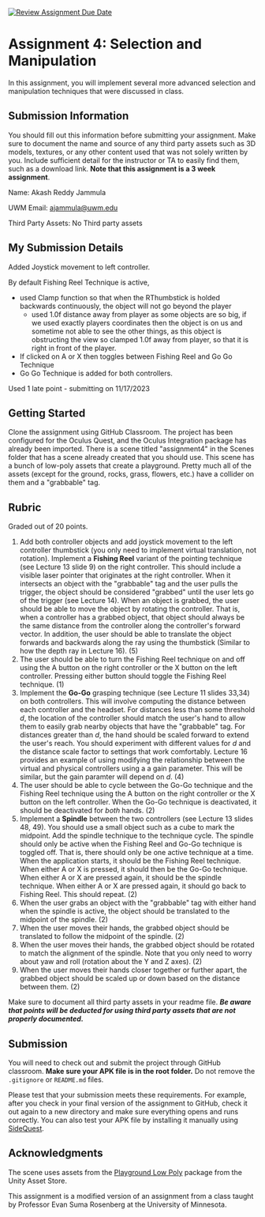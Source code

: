 [![Review Assignment Due Date](https://classroom.github.com/assets/deadline-readme-button-24ddc0f5d75046c5622901739e7c5dd533143b0c8e959d652212380cedb1ea36.svg)](https://classroom.github.com/a/D9PxbhAS)
# Assignment 4: Selection and Manipulation

In this assignment, you will implement several more advanced selection and manipulation techniques that were discussed in class.

## Submission Information

You should fill out this information before submitting your assignment.  Make sure to document the name and source of any third party assets such as 3D models, textures, or any other content used that was not solely written by you.  Include sufficient detail for the instructor or TA to easily find them, such as a download link. **Note that this assignment is a 3 week assignment**.

Name: Akash Reddy Jammula

UWM Email: ajammula@uwm.edu

Third Party Assets: No Third party assets

## My Submission Details
Added Joystick movement to left controller.

By default Fishing Reel Technique is active, 
  - used Clamp function so that when the RThumbstick is holded backwards continuously, the object will not go beyond the player
      - used 1.0f distance away from player as some objects are so big, if we used exactly players coordinates then the object is on us and sometime not able to see the other things, as this object is obstructing the view so clamped 1.0f away from player, so that it is right in front of the player.
   - If clicked on A or X then toggles between Fishing Reel and Go Go Technique
   -  Go Go Technique is added for both controllers.

Used 1 late point - submitting on 11/17/2023


## Getting Started

Clone the assignment using GitHub Classroom.  The project has been configured for the Oculus Quest, and the Oculus Integration package has already been imported. There is a scene titled "assignment4" in the Scenes folder that has a scene already created that you should use. This scene has a bunch of low-poly assets that create a playground. Pretty much all of the assets (except for the ground, rocks, grass, flowers, etc.) have a collider on them and a "grabbable" tag.

## Rubric

Graded out of 20 points. 

1. Add both controller objects and add joystick movement to the left controller thumbstick (you only need to implement virtual translation, not rotation). Implement a **Fishing Reel** variant of the pointing technique (see Lecture 13 slide 9) on the right controller. This should include a visible laser pointer that originates at the right controller. When it intersects an object with the "grabbable" tag and the user pulls the trigger, the object should be considered "grabbed" until the user lets go of the trigger (see Lecture 14).  When an object is grabbed, the user should be able to move the object by rotating the controller. That is, when a controller has a grabbed object, that object should always be the same distance from the controller along the controller's forward vector. In addition, the user should be able to translate the object forwards and backwards along the ray using the thumbstick (Similar to how the depth ray in Lecture 16). (5)
1. The user should be able to turn the Fishing Reel technique on and off using the A button on the right controller or the X button on the left controller.  Pressing either button should toggle the Fishing Reel technique. (1)
1. Implement the **Go-Go** grasping technique (see Lecture 11 slides 33,34) on both controllers.  This will involve computing the distance between each controller and the headset.  For distances less than some threshold *d*, the location of the controller should match the user's hand to allow them to easily grab nearby objects that have the "grabbable" tag.  For distances greater than *d*, the hand should be scaled forward to extend the user's reach.  You should experiment with different values for *d* and the distance scale factor to settings that work comfortably. Lecture 16 provides an example of using modifying the relationship between the virtual and physical controllers using a a gain parameter. This will be similar, but the gain paramter will depend on *d*. (4)
1. The user should be able to cycle between the Go-Go technique and the Fishing Reel technique using the A button on the right controller or the X button on the left controller.  When the Go-Go technique is deactivated, it should be deactivated for *both* hands. (2)
1. Implement a **Spindle** between the two controllers (see Lecture 13 slides 48, 49).  You should use a small object such as a cube to mark the midpoint. Add the spindle technique to the technique cycle. The spindle should only be active when the Fishing Reel and Go-Go technique is toggled off. That is, there should only be one active technique at a time. When the application starts, it should be the Fishing Reel technique. When either A or X is pressed, it should then be the Go-Go technique. When either A or X are pressed again, it should be the spindle technique. When either A or X are pressed again, it should go back to Fishing Reel. This should repeat. (2)
1. When the user grabs an object with the "grabbable" tag with either hand when the spindle is active, the object should be translated to the midpoint of the spindle. (2)
1. When the user moves their hands, the grabbed object should be translated to follow the midpoint of the spindle.  (2)
1. When the user moves their hands, the grabbed object should be rotated to match the alignment of the spindle.  Note that you only need to worry about yaw and roll (rotation about the Y and Z axes).  (2)
1. When the user moves their hands closer together or further apart, the grabbed object should be scaled up or down based on the distance between them.  (2)


Make sure to document all third party assets in your readme file. ***Be aware that points will be deducted for using third party assets that are not properly documented.***

## Submission

You will need to check out and submit the project through GitHub classroom.  **Make sure your APK file is in the root folder.** Do not remove the `.gitignore` or `README.md` files.

Please test that your submission meets these requirements.  For example, after you check in your final version of the assignment to GitHub, check it out again to a new directory and make sure everything opens and runs correctly.  You can also test your APK file by installing it manually using [SideQuest](https://sidequestvr.com/).

## Acknowledgments

The scene uses assets from the [Playground Low Poly](https://assetstore.unity.com/packages/3d/environments/playground-low-poly-191533) package from the Unity Asset Store. 

This assignment is a modified version of an assignment from a class taught by Professor Evan Suma Rosenberg at the University of Minnesota.   

